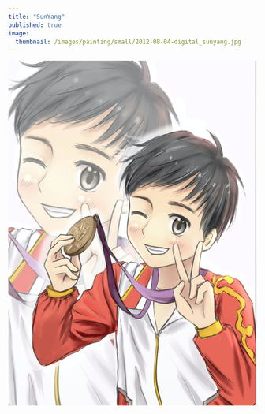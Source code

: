 ```yaml
---
title: "SunYang"
published: true
image: 
  thumbnail: /images/painting/small/2012-08-04-digital_sunyang.jpg
---
```

<img src="/images/painting/2012-08-04-digital_sunyang.jpg">

